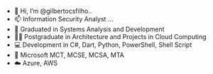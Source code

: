 - 👋 Hi, I’m @gilbertocsfilho..
- 📫 Information Security Analyst ...
- 📖 Graduated in Systems Analysis and Development
- 🧑‍🎓 Postgraduate in Architecture and Projects in Cloud Computing
- 💻 Development in C#, Dart, Python, PowerShell, Shell Script
- 📘 Microsoft MCT, MCSE, MCSA, MTA
- ☁️ Azure, AWS

<!---
gilbertocsfilho/gilbertocsfilho is a ✨ special ✨ repository because its `README.md` (this file) appears on your GitHub profile.
You can click the Preview link to take a look at your changes.
--->
